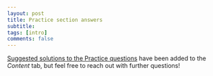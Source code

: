 ```yaml
---
layout: post
title: Practice section answers
subtitle: 
tags: [intro]
comments: false
---
```



<a href="https://williamfiggett.github.io/intro-to-multiomics/content/Practice">Suggested solutions to the Practice questions</a> have been added to the *Content* tab, but feel free to reach out with further questions!
